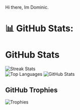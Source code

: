 Hi there, Im Dominic.


# 📊 GitHub Stats:
# GitHub Stats

![Streak Stats](https://github-readme-streak-stats.herokuapp.com/?user=dommy98&theme=dark&hide_border=false)<br/>
![Top Languages](https://github-readme-stats.vercel.app/api/top-langs/?username=dommy98&theme=dark&hide_border=false&include_all_commits=false&count_private=true&layout=compact)
![GitHub Stats](https://github-readme-stats.vercel.app/api?username=dommy98&theme=tokyonight&hide_border=false&include_all_commits=false&count_private=true)

## GitHub Trophies

![Trophies](https://github-profile-trophy.vercel.app/?username=dommy98&theme=radical&no-frame=false&no-bg=true&margin-w=4)
